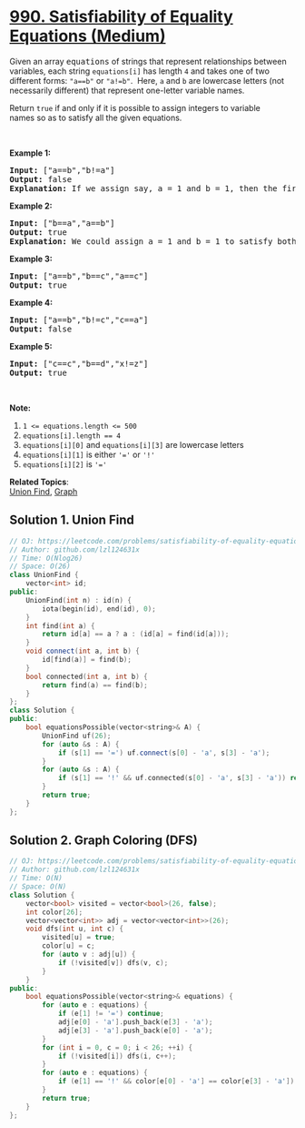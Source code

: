 # [990. Satisfiability of Equality Equations (Medium)](https://leetcode.com/problems/satisfiability-of-equality-equations/)

<p>Given an array <font face="monospace">equations</font>&nbsp;of strings that represent relationships between variables, each string <code>equations[i]</code>&nbsp;has length <code>4</code> and takes one of two different forms: <code>"a==b"</code> or <code>"a!=b"</code>.&nbsp; Here, <code>a</code> and <code>b</code> are lowercase letters (not necessarily different) that represent one-letter variable names.</p>

<p>Return <code>true</code>&nbsp;if and only if it is possible to assign integers to variable names&nbsp;so as to satisfy all the given equations.</p>

<p>&nbsp;</p>

<ol>
</ol>

<div>
<p><strong>Example 1:</strong></p>

<pre><strong>Input: </strong><span id="example-input-1-1">["a==b","b!=a"]</span>
<strong>Output: </strong><span id="example-output-1">false</span>
<strong>Explanation: </strong>If we assign say, a = 1 and b = 1, then the first equation is satisfied, but not the second.  There is no way to assign the variables to satisfy both equations.
</pre>

<div>
<p><strong>Example 2:</strong></p>

<pre><strong>Input: </strong><span id="example-input-2-1">["b==a","a==b"]</span>
<strong>Output: </strong><span id="example-output-2">true</span>
<strong>Explanation: </strong>We could assign a = 1 and b = 1 to satisfy both equations.
</pre>

<div>
<p><strong>Example 3:</strong></p>

<pre><strong>Input: </strong><span id="example-input-3-1">["a==b","b==c","a==c"]</span>
<strong>Output: </strong><span id="example-output-3">true</span>
</pre>

<div>
<p><strong>Example 4:</strong></p>

<pre><strong>Input: </strong><span id="example-input-4-1">["a==b","b!=c","c==a"]</span>
<strong>Output: </strong><span id="example-output-4">false</span>
</pre>

<div>
<p><strong>Example 5:</strong></p>

<pre><strong>Input: </strong><span id="example-input-5-1">["c==c","b==d","x!=z"]</span>
<strong>Output: </strong><span id="example-output-5">true</span>
</pre>

<p>&nbsp;</p>

<p><strong>Note:</strong></p>

<ol>
	<li><code>1 &lt;= equations.length &lt;= 500</code></li>
	<li><code>equations[i].length == 4</code></li>
	<li><code>equations[i][0]</code> and <code>equations[i][3]</code> are lowercase letters</li>
	<li><code>equations[i][1]</code> is either <code>'='</code> or <code>'!'</code></li>
	<li><code>equations[i][2]</code> is&nbsp;<code>'='</code></li>
</ol>
</div>
</div>
</div>
</div>
</div>


**Related Topics**:  
[Union Find](https://leetcode.com/tag/union-find/), [Graph](https://leetcode.com/tag/graph/)

## Solution 1. Union Find

```cpp
// OJ: https://leetcode.com/problems/satisfiability-of-equality-equations
// Author: github.com/lzl124631x
// Time: O(Nlog26)
// Space: O(26)
class UnionFind {
    vector<int> id;
public:
    UnionFind(int n) : id(n) {
        iota(begin(id), end(id), 0);
    }
    int find(int a) {
        return id[a] == a ? a : (id[a] = find(id[a]));
    }
    void connect(int a, int b) {
        id[find(a)] = find(b);
    }
    bool connected(int a, int b) {
        return find(a) == find(b);
    }
};
class Solution {
public:
    bool equationsPossible(vector<string>& A) {
        UnionFind uf(26);
        for (auto &s : A) {
            if (s[1] == '=') uf.connect(s[0] - 'a', s[3] - 'a');
        }
        for (auto &s : A) {
            if (s[1] == '!' && uf.connected(s[0] - 'a', s[3] - 'a')) return false;
        }
        return true;
    }
};
```

## Solution 2. Graph Coloring (DFS)

```cpp
// OJ: https://leetcode.com/problems/satisfiability-of-equality-equations/
// Author: github.com/lzl124631x
// Time: O(N)
// Space: O(N)
class Solution {
    vector<bool> visited = vector<bool>(26, false);
    int color[26];
    vector<vector<int>> adj = vector<vector<int>>(26);
    void dfs(int u, int c) {
        visited[u] = true;
        color[u] = c;
        for (auto v : adj[u]) {
            if (!visited[v]) dfs(v, c);
        }
    }
public:
    bool equationsPossible(vector<string>& equations) {
        for (auto e : equations) {
            if (e[1] != '=') continue;
            adj[e[0] - 'a'].push_back(e[3] - 'a');
            adj[e[3] - 'a'].push_back(e[0] - 'a');
        }
        for (int i = 0, c = 0; i < 26; ++i) {
            if (!visited[i]) dfs(i, c++);
        }
        for (auto e : equations) {
            if (e[1] == '!' && color[e[0] - 'a'] == color[e[3] - 'a']) return false;
        }
        return true;
    }
};
```